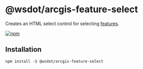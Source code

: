# @wsdot/arcgis-feature-select

Creates an HTML select control for selecting [features].

[![npm](https://img.shields.io/npm/v/@wsdot/arcgis-feature-select.svg?style=flat-square)](https://www.npmjs.org/package/@wsdot/arcgis-feature-select)

## Installation

```console
npm install -S @wsdot/arcgis-feature-select
```

[features]:https://esri.github.io/arcgis-rest-js/api/common-types/IFeature/